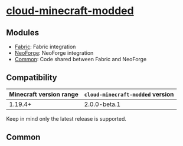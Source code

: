 # [cloud-minecraft-modded](https://github.com/Incendo/cloud-minecraft-modded)

## Modules

<div class="grid cards" markdown>

- [Fabric](./fabric.md): Fabric integration
- [NeoForge](./neoforge.md): NeoForge integration
- [Common](#common): Code shared between Fabric and NeoForge

</div>

## Compatibility

| Minecraft version range | `cloud-minecraft-modded` version |
| ----------------------- | -------------------------------- |
| 1.19.4+                 | 2.0.0-beta.1                     |

Keep in mind only the latest release is supported.

## Common
